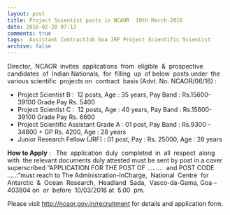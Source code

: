 ```yaml
---
layout: post
title: Project Scientist posts in NCAOR  10th March-2016   
date: 2016-02-20 07:13
comments: true
tags:  Assistant ContractJob Goa JRF Project Scientific Scientist 
archive: false
---
```

Director,  NCAOR  invites  applications  from  eligible  &  prospective  candidates  of  Indian Nationals,  for  filling  up  of below  posts under  the various scientific  projects on  contract  basis (Advt. No. NCAOR/06/16) :

- Project Scientist B :  12 posts, Age : 35 years, Pay Band : Rs.15600-39100 Grade Pay Rs. 5400
- Project Scientist C :  12 posts, Age : 40 years, Pay Band : Rs.15600-39100 Grade Pay Rs. 6600
- Project Scientific Assistant Grade A : 01 post, Pay Band : Rs.9300 - 34800 + GP Rs. 4200, Age : 28 years 
- Junior Research Fellow (JRF) : 01 post, Pay : Rs. 25000, Age : 28 years

**How to Apply** :   The  application  duly  completed  in  all  respect  along  with  the relevant documents duly attested must be sent by post in a cover superscribed “APPLICATION FOR THE POST OF .........  and POST CODE .....:”must reach to The Administration-InCharge,  National  Centre  for  Antarctic  &  Ocean  Research,  Headland  Sada,  Vasco-da-Gama, Goa – 403804
on  or  before  10/03/2016 at  5.00  pm.

Please visit <http://ncaor.gov.in/recruitment> for details and application form.



